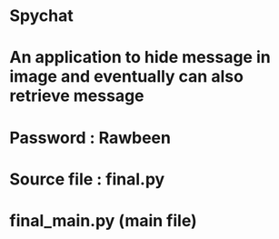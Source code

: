 # Spychat
# An application to hide message in image and eventually can also retrieve message

# Password : Rawbeen
# Source file : final.py
#               final_main.py (main file)
